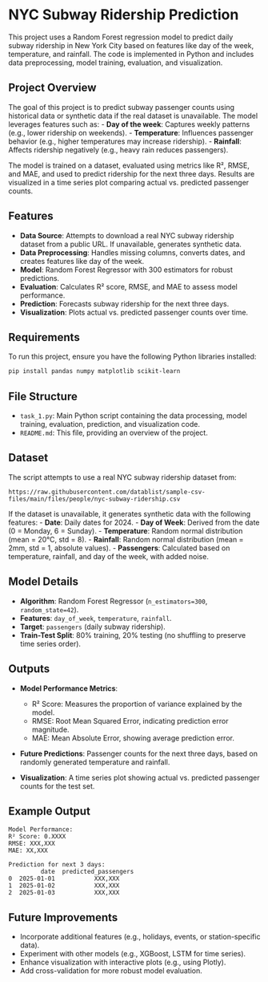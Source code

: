 # NYC Subway Ridership Prediction

This project uses a Random Forest regression model to predict daily
subway ridership in New York City based on features like day of the
week, temperature, and rainfall. The code is implemented in Python and
includes data preprocessing, model training, evaluation, and
visualization.

## Project Overview

The goal of this project is to predict subway passenger counts using
historical data or synthetic data if the real dataset is unavailable.
The model leverages features such as: - **Day of the week**: Captures
weekly patterns (e.g., lower ridership on weekends). - **Temperature**:
Influences passenger behavior (e.g., higher temperatures may increase
ridership). - **Rainfall**: Affects ridership negatively (e.g., heavy
rain reduces passengers).

The model is trained on a dataset, evaluated using metrics like R²,
RMSE, and MAE, and used to predict ridership for the next three days.
Results are visualized in a time series plot comparing actual
vs. predicted passenger counts.

## Features

-   **Data Source**: Attempts to download a real NYC subway ridership
    dataset from a public URL. If unavailable, generates synthetic data.
-   **Data Preprocessing**: Handles missing columns, converts dates, and
    creates features like day of the week.
-   **Model**: Random Forest Regressor with 300 estimators for robust
    predictions.
-   **Evaluation**: Calculates R² score, RMSE, and MAE to assess model
    performance.
-   **Prediction**: Forecasts subway ridership for the next three days.
-   **Visualization**: Plots actual vs. predicted passenger counts over
    time.

## Requirements

To run this project, ensure you have the following Python libraries
installed:

``` bash
pip install pandas numpy matplotlib scikit-learn
```

## File Structure

-   `task_1.py`: Main Python script containing the data processing,
    model training, evaluation, prediction, and visualization code.
-   `README.md`: This file, providing an overview of the project.

## Dataset

The script attempts to use a real NYC subway ridership dataset from:

    https://raw.githubusercontent.com/datablist/sample-csv-files/main/files/people/nyc-subway-ridership.csv

If the dataset is unavailable, it generates synthetic data with the
following features: - **Date**: Daily dates for 2024. - **Day of Week**:
Derived from the date (0 = Monday, 6 = Sunday). - **Temperature**:
Random normal distribution (mean = 20°C, std = 8). - **Rainfall**:
Random normal distribution (mean = 2mm, std = 1, absolute values). -
**Passengers**: Calculated based on temperature, rainfall, and day of
the week, with added noise.

## Model Details

-   **Algorithm**: Random Forest Regressor (`n_estimators=300`,
    `random_state=42`).
-   **Features**: `day_of_week`, `temperature`, `rainfall`.
-   **Target**: `passengers` (daily subway ridership).
-   **Train-Test Split**: 80% training, 20% testing (no shuffling to
    preserve time series order).

## Outputs

-   **Model Performance Metrics**:

    -   R² Score: Measures the proportion of variance explained by the
        model.
    -   RMSE: Root Mean Squared Error, indicating prediction error
        magnitude.
    -   MAE: Mean Absolute Error, showing average prediction error.

-   **Future Predictions**: Passenger counts for the next three days,
    based on randomly generated temperature and rainfall.

-   **Visualization**: A time series plot showing actual vs. predicted
    passenger counts for the test set.

## Example Output

    Model Performance:
    R² Score: 0.XXXX
    RMSE: XXX,XXX
    MAE: XX,XXX

    Prediction for next 3 days:
             date  predicted_passengers
    0  2025-01-01           XXX,XXX
    1  2025-01-02           XXX,XXX
    2  2025-01-03           XXX,XXX

## Future Improvements

-   Incorporate additional features (e.g., holidays, events, or
    station-specific data).
-   Experiment with other models (e.g., XGBoost, LSTM for time series).
-   Enhance visualization with interactive plots (e.g., using Plotly).
-   Add cross-validation for more robust model evaluation.
